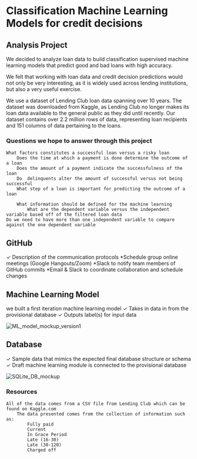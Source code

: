 # Classification Machine Learning Models for credit decisions



## Analysis Project
We decided to analyze loan data to build classification supervised machine learning models that predict good and bad loans with high accuracy.

We felt that working with loan data and credit decision predictions would not only be very interesting, as it is widely used across lending institutions, but also a very useful exercise. 

We use a dataset of Lending Club loan data spanning over 10 years.  The dataset was downloaded from Kaggle, as Lending Club no longer makes its loan data available to the general public as they did until recently.  Our dataset contains over 2.2 million rows of data, representing loan recipients and 151 columns of data pertaining to the loans. 

### Questions we hope to answer through this project

    What factors constitutes a successful loan versus a risky loan
	    Does the time at which a payment is done determine the outcome of a loan
	    Does the amount of a payment indicate the successfulness of the loan
	    Do  delinquents alter the amount of successful versus not being successful
	    What step of a loan is important for predicting the outcome of a loan

	    What information should be defined for the machine learning
		    What are the dependent variable versus the independent variable based off of the filtered loan data
    Do we need to have more than one independent variable to compare against the one dependent variable


## GitHub
✓ Description of the communication
protocols 
    *Schedule group online meetings (Google Hangouts/Zoom)
    *Slack to notify team members of GitHub commits
    *Email & Slack to coordinate collaboration and schedule changes

## Machine Learning Model
we built a first iteration machine learning model
✓ Takes in data in from the provisional
database
✓ Outputs label(s) for input data

![ML_model_mockup_version1](./Resources/ML_model_mockup_version1.png) 

## Database
✓ Sample data that mimics the
expected final database structure or
schema
✓ Draft machine learning module is
connected to the provisional database

![SQLite_DB_mockup](./Resources/SQLite_DB_mockup.png) 

### Resources
    All of the data comes from a CSV file from Lending Club which can be found on Kaggle.com  
	    The data presented comes from the collection of information such as:
		    Fully paid
		    Current
		    In Grace Period
		    Late (16-30)
		    Late (30-120)
		    Charged off 

